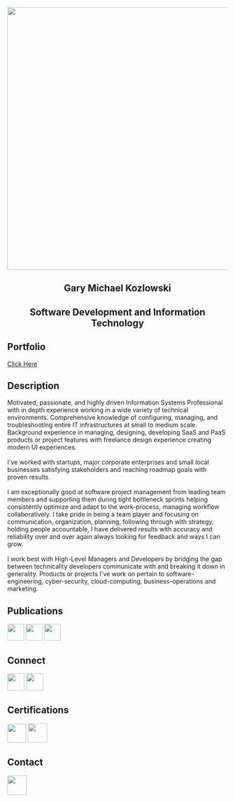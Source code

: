 <p align="center"><img height="600px" src="https://user-images.githubusercontent.com/82541715/197122069-0a3aa85e-05ca-4900-a756-d607609f048b.png">
<h2 align="center">Gary Michael Kozlowski</h2>
<h2 align="center">Software Development and Information Technology</h2>


<h2>Portfolio</h2>
<a href="https://jocular-queijadas-fbca1c.netlify.app/">Click Here</a>


<h2>Description</h2>
Motivated, passionate, and highly driven Information Systems Professional with in depth experience working in a wide variety of technical environments. Comprehensive knowledge of configuring, managing, and troubleshooting entire IT infrastructures at small to medium scale. Background experience in managing, designing, developing SaaS and PaaS products or project features with freelance design experience creating modern UI experiences. 
<br><br>
I've worked with startups, major corporate enterprises and small local businesses satisfying stakeholders and reaching roadmap goals with proven results.
<br><br>
I am exceptionally good at software project management from leading team members and supporting them during tight bottleneck sprints helping consistently optimize and adapt to the work-process, managing workflow collaboratively. I take pride in being a team player and focusing on communication, organization, planning, following through with strategy, holding people accountable, I have delivered results with accuracy and reliability over and over again always looking for feedback and ways I can grow. 
<br><br>
I work best with High-Level Managers and Developers by bridging the gap between technicality developers communicate with and breaking it down in generality. Products or projects I've work on pertain to software-engineering, cyber-security, cloud-computing, business-operations and marketing.

<h2>Publications</h2>
<p align="left">
  <a href="https://mirror.xyz/0x38034A81D48cBf8D4c4C757856d14492C848015b"><img  height="38px" src="https://user-images.githubusercontent.com/82541715/197119948-4a58712b-4e37-427a-b7f5-5f9d4c5b5326.png"></a>
   <a href="https://www.linkedin.com/company/metaverse-of-things/?viewAsMember=true"><img  height="38px" src="https://user-images.githubusercontent.com/82541715/197120610-1e5f4295-c26b-46ca-92d1-a89b33d4aa14.png"></a>
 <a href="https://metaverseofthings.medium.com/"><img  height="38px" src="https://user-images.githubusercontent.com/82541715/197120443-349c0cd2-eaf2-4d4a-b897-d9feae570e66.png"></a>
 </p>



<h2>Connect</h2>
<p align="left">
  <a href="https://twitter.com/GaryKozlowski1"><img height="39px" src="https://user-images.githubusercontent.com/82541715/196605722-c43d0376-8e13-448a-a89d-ea1d109bc9c0.png"></a>
  <a href="https://www.instagram.com/garykozlowski1/"><img  height="39px" src="https://user-images.githubusercontent.com/82541715/197120801-dd240c33-587c-4cd9-825c-804fc5b809a9.png"></a>
</p>

<h2>Certifications</h2>
  <a href="https://learn.acloud.guru/profile/gkozlowskidesigns"><img height="43px" src="https://user-images.githubusercontent.com/82541715/196604613-582b3ed0-839e-4a3d-a4ac-b3aa4ce9c269.png"></a>
  <a href="https://www.linkedin.com/in/gary-kozlowski-825053138/details/certifications/"><img height="44px"src="https://user-images.githubusercontent.com/82541715/197120233-be6be4e8-a524-4c44-bbe2-e7861e90a1c5.png"></a>

<h2>Contact</h2>
 <p align="left">
  <a href="mailto:gkozlowskibusiness@outlook.com"><img  height="44px" src="https://user-images.githubusercontent.com/82541715/196607335-02be8bd8-e632-4156-9e5c-c9486aa0ff2c.png"></a>
  </p>










<!---
gkozlowskidesign/gkozlowskidesign is a ✨ special ✨ repository because its `README.md` (this file) appears on your GitHub profile.
You can click the Preview link to take a look at your changes.
--->
